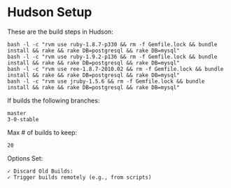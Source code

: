 # Hudson Setup

These are the build steps in Hudson:

    bash -l -c "rvm use ruby-1.8.7-p330 && rm -f Gemfile.lock && bundle install && rake && rake DB=postgresql && rake DB=mysql"
    bash -l -c "rvm use ruby-1.9.2-p136 && rm -f Gemfile.lock && bundle install && rake && rake DB=postgresql && rake DB=mysql"
    bash -l -c "rvm use ree-1.8.7-2010.02 && rm -f Gemfile.lock && bundle install && rake && rake DB=postgresql && rake DB=mysql"
    bash -l -c "rvm use jruby-1.5.6 && rm -f Gemfile.lock && bundle install && rake && rake DB=postgresql && rake DB=mysql"

If builds the following branches:

    master
    3-0-stable

Max # of builds to keep:

    20

Options Set:

    ✓ Discard Old Builds:
    ✓ Trigger builds remotely (e.g., from scripts)
